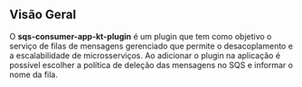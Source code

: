 ## **Visão Geral**

O **sqs-consumer-app-kt-plugin** é um plugin que tem como objetivo o serviço de filas de mensagens gerenciado que permite o desacoplamento e a escalabilidade de microsserviços. Ao adicionar o plugin na aplicação é possível escolher a política de deleção das mensagens no SQS e informar o nome da fila.